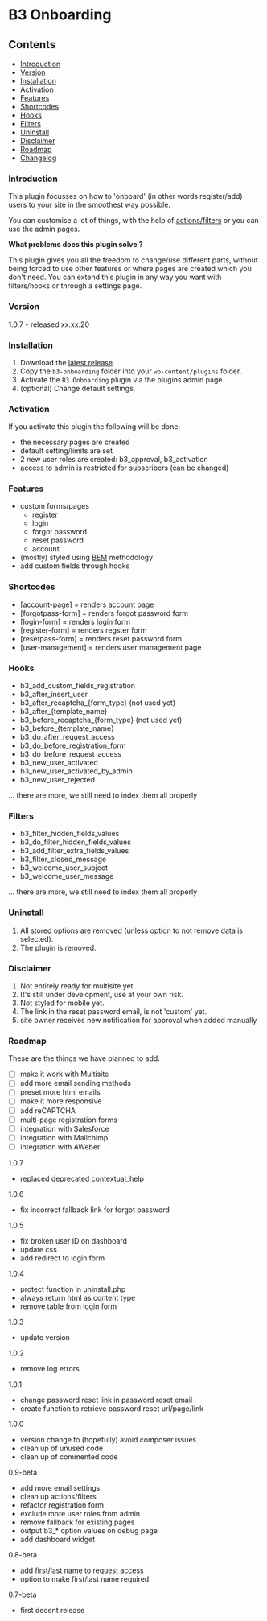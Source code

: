 # B3 Onboarding

## Contents

- [Introduction](#introduction)
- [Version](#version)
- [Installation](#installation)
- [Activation](#activate)
- [Features](#features)
- [Shortcodes](#shortcodes)
- [Hooks](#hooks)
- [Filters](#filters)
- [Uninstall](#uninstall)
- [Disclaimer](#disclaimer)
- [Roadmap](#roadmap)
- [Changelog](#changelog)

<a name="introduction"></a>
### Introduction

This plugin focusses on how to 'onboard' (in other words register/add) users to your site in the smoothest way possible.

You can customise a lot of things, with the help of [actions/filters](https://codex.wordpress.org/Plugin_API/Hooks) or you can use the admin pages.

**What problems does this plugin solve ?**

This plugin gives you all the freedom to change/use different parts, without being forced to use other features or where pages are created which you don't need. You can extend this plugin in any way you want with filters/hooks or through a settings page.

<a name="version"></a>
### Version
1.0.7 - released xx.xx.20

<a name="installation"></a>
### Installation

1. Download the [latest release](https://github.com/Beee4life/b3-onboarding/archive/master.zip).
1. Copy the `b3-onboarding` folder into your `wp-content/plugins` folder.
1. Activate the `B3 Onboarding` plugin via the plugins admin page.
1. (optional) Change default settings.

<a name="activate"></a>
### Activation 

If you activate this plugin the following will be done:
* the necessary pages are created
* default setting/limits are set
* 2 new user roles are created: b3_approval, b3_activation
* access to admin is restricted for subscribers (can be changed)

<a name="features"></a>
### Features

* custom forms/pages
  * register
  * login
  * forgot password
  * reset password
  * account
* (mostly) styled using [BEM](https://en.bem.info) methodology
* add custom fields through hooks

<a name="shortcodes"></a>
### Shortcodes
* [account-page] = renders account page
* [forgotpass-form] = renders forgot password form
* [login-form] = renders login form
* [register-form] = renders regster form
* [resetpass-form] = renders reset password form
* [user-management] = renders user management page

<a name="hooks"></a>
### Hooks

* b3_add_custom_fields_registration
* b3_after_insert_user
* b3_after_recaptcha_{form_type} (not used yet)
* b3_after_{template_name}
* b3_before_recaptcha_{form_type} (not used yet)
* b3_before_{template_name}
* b3_do_after_request_access
* b3_do_before_registration_form
* b3_do_before_request_access
* b3_new_user_activated
* b3_new_user_activated_by_admin
* b3_new_user_rejected

... there are more, we still need to index them all properly

<a name="filters"></a>
### Filters

* b3_filter_hidden_fields_values
* b3_do_filter_hidden_fields_values
* b3_add_filter_extra_fields_values
* b3_filter_closed_message
* b3_welcome_user_subject
* b3_welcome_user_message

... there are more, we still need to index them all properly

<a name="uninstall"></a>
### Uninstall

1. All stored options are removed (unless option to not remove data is selected).
1. The plugin is removed.

<a name="disclaimer"></a>
### Disclaimer
1. Not entirely ready for multisite yet
1. It's still under development, use at your own risk.
1. Not styled for mobile yet.
1. The link in the reset password email, is not 'custom' yet.
1. site owner receives new notification for approval when added manually 

<a name="roadmap"></a>
### Roadmap
These are the things we have planned to add.
* [ ] make it work with Multisite
* [ ] add more email sending methods
* [ ] preset more html emails
* [ ] make it more responsive
* [ ] add reCAPTCHA
* [ ] multi-page registration forms
* [ ] integration with Salesforce
* [ ] integration with Mailchimp
* [ ] integration with AWeber

<a name="changelog"></a>
1.0.7
* replaced deprecated contextual_help

1.0.6
* fix incorrect fallback link for forgot password

1.0.5
* fix broken user ID on dashboard
* update css
* add redirect to login form

1.0.4
* protect function in uninstall.php
* always return html as content type
* remove table from login form

1.0.3
* update version

1.0.2
* remove log errors

1.0.1
* change password reset link in password reset email
* create function to retrieve password reset url/page/link
 
1.0.0
* version change to (hopefully) avoid composer issues
* clean up of unused code
* clean up of commented code

0.9-beta
* add more email settings
* clean up actions/filters
* refactor registration form
* exclude more user roles from admin
* remove fallback for existing pages
* output b3_* option values on debug page
* add dashboard widget

0.8-beta
* add first/last name to request access
* option to make first/last name required 

0.7-beta
* first decent release

